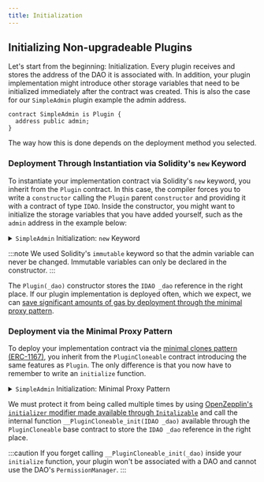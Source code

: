 ```yaml
---
title: Initialization
---
```


## Initializing Non-upgradeable Plugins

Let's start from the beginning: Initialization. Every plugin receives and stores the address of the DAO it is associated with.
In addition, your plugin implementation might introduce other storage variables that need to be initialized immediately after the contract was created. This is also the case for our `SimpleAdmin` plugin example the admin address.

```solidity
contract SimpleAdmin is Plugin {
  address public admin;
}
```

The way how this is done depends on the deployment method you selected.

### Deployment Through Instantiation via Solidity's `new` Keyword

To instantiate your implementation contract via Solidity's `new` keyword, you inherit from the `Plugin` contract. In this case, the compiler forces you to write a `constructor` calling the `Plugin` parent `constructor` and providing it with a contract of type `IDAO`. Inside the constructor, you might want to initialize the storage variables that you have added yourself, such as the `admin` address in the example below:

<details>
<summary><code>SimpleAdmin</code> Initialization: <code>new</code> Keyword</summary>

```solidity
// SPDX-License-Identifier: AGPL-3.0-or-later
pragma solidity 0.8.17;

import {Plugin, IDAO} from '@aragon/osx/core/plugin/Plugin.sol';

contract SimpleAdmin is Plugin {
  address public immutable admin;

  /// @notice Initializes the contract.
  /// @param _dao The associated DAO.
  /// @param _admin The address of the admin.
  constructor(IDAO _dao, address _admin) Plugin(_dao) {
    admin = _admin;
  }
}
```

</details>

:::note
We used Solidity's `immutable` keyword so that the admin variable can never be changed. Immutable variables can only be declared in the constructor.
:::

The `Plugin(_dao)` constructor stores the `IDAO _dao` reference in the right place. If our plugin implementation is deployed often, which we expect, we can [save significant amounts of gas by deployment through the minimal proxy pattern](https://blog.openzeppelin.com/workshop-recap-cheap-contract-deployment-through-clones/).

### Deployment via the Minimal Proxy Pattern

To deploy your implementation contract via the [minimal clones pattern (ERC-1167)](https://eips.ethereum.org/EIPS/eip-1167), you inherit from the `PluginCloneable` contract introducing the same features as `Plugin`. The only difference is that you now have to remember to write an `initialize` function.

<details>
<summary><code>SimpleAdmin</code> Initialization: Minimal Proxy Pattern</summary>

```solidity
// SPDX-License-Identifier: AGPL-3.0-or-later
pragma solidity 0.8.17;

import {PluginCloneable, IDAO} from '@aragon/osx/core/plugin/PluginCloneable.sol';

contract SimpleAdmin is PluginCloneable {
  address public admin;

  /// @notice Initializes the contract.
  /// @param _dao The associated DAO.
  /// @param _admin The address of the admin.
  function initialize(IDAO _dao, address _admin) external initializer {
    __PluginCloneable_init(_dao);
    admin = _admin;
  }
}
```

</details>

We must protect it from being called multiple times by using [OpenZepplin's `initializer` modifier made available through `Initalizable`](https://docs.openzeppelin.com/contracts/4.x/api/proxy#Initializable) and call the internal function `__PluginCloneable_init(IDAO _dao)` available through the `PluginCloneable` base contract to store the `IDAO _dao` reference in the right place.

:::caution
If you forget calling `__PluginCloneable_init(_dao)` inside your `initialize` function, your plugin won't be associated with a DAO and cannot use the DAO's `PermissionManager`.
:::
